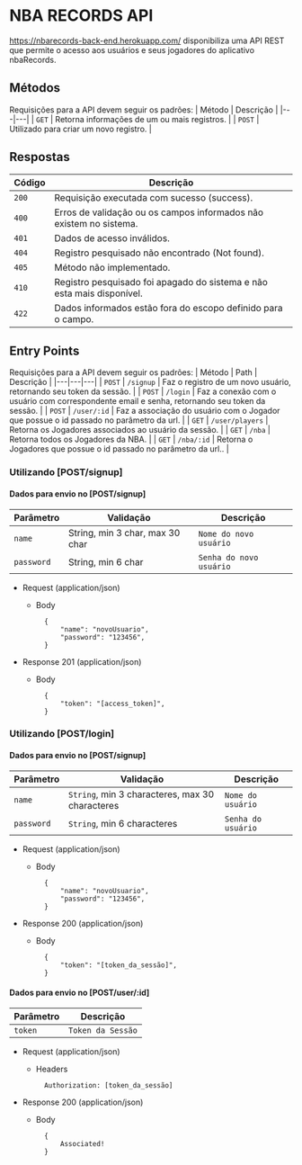# NBA RECORDS API
https://nbarecords-back-end.herokuapp.com/ disponibiliza uma API REST que permite o acesso aos usuários e seus jogadores do aplicativo nbaRecords.

## Métodos
Requisições para a API devem seguir os padrões:
| Método | Descrição |
|---|---|
| `GET` | Retorna informações de um ou mais registros. |
| `POST` | Utilizado para criar um novo registro. |

## Respostas

| Código | Descrição |
|---|---|
| `200` | Requisição executada com sucesso (success).|
| `400` | Erros de validação ou os campos informados não existem no sistema.|
| `401` | Dados de acesso inválidos.|
| `404` | Registro pesquisado não encontrado (Not found).|
| `405` | Método não implementado.|
| `410` | Registro pesquisado foi apagado do sistema e não esta mais disponível.|
| `422` | Dados informados estão fora do escopo definido para o campo.|

## Entry Points
Requisições para a API devem seguir os padrões:
| Método | Path | Descrição |
|---|---|---|
| `POST` | `/signup` | Faz o registro de um novo usuário, retornando seu token da sessão. |
| `POST` | `/login` | Faz a conexão com o usuário com correspondente email e senha, retornando seu token da sessão. |
| `POST` | `/user/:id` | Faz a associação do usuário com o Jogador que possue o id passado no parâmetro da url. |
| `GET` | `/user/players` | Retorna os Jogadores associados ao usuário da sessão. |
| `GET` | `/nba` | Retorna todos os Jogadores da NBA. |
| `GET` | `/nba/:id` | Retorna o Jogadores que possue o id passado no parâmetro da url.. |

### Utilizando  [POST/signup]

#### Dados para envio no [POST/signup]
| Parâmetro | Validação | Descrição |
|---|---|---|
| `name` | String, min 3 char, max 30 char | `Nome do novo usuário` |
| `password` | String, min 6 char | `Senha do novo usuário` |

+ Request (application/json)

    + Body

            {
                "name": "novoUsuario",
                "password": "123456",
            }
            
+ Response 201 (application/json)

    + Body

            {
                "token": "[access_token]",
            }

### Utilizando  [POST/login]

#### Dados para envio no [POST/signup]
| Parâmetro | Validação | Descrição |
|---|---|---|
| `name` | `String`, min 3 characteres, max 30 characteres | `Nome do usuário` |
| `password` | `String`, min 6 characteres | `Senha do usuário` |

+ Request (application/json)

    + Body

            {
                "name": "novoUsuario",
                "password": "123456",
            }
            
+ Response 200 (application/json)

    + Body

            {
                "token": "[token_da_sessão]",
            }
            

#### Dados para envio no [POST/user/:id]
| Parâmetro | Descrição |
|---|---|
| `token` | `Token da Sessão` |

+ Request (application/json)

    + Headers

            Authorization: [token_da_sessão]
            
+ Response 200 (application/json)

    + Body

            {
                Associated!
            }
